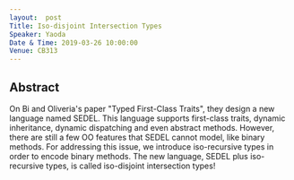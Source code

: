 ```yaml
---
layout:  post
Title: Iso-disjoint Intersection Types
Speaker: Yaoda
Date & Time: 2019-03-26 10:00:00
Venue: CB313
---
```

## Abstract
On Bi and Oliveria's paper "Typed First-Class Traits", they design a
new language named SEDEL.
This language supports first-class traits, dynamic inheritance,
dynamic dispatching and even abstract methods.
However, there are still a few OO features that SEDEL cannot model,
like binary methods.
For addressing this issue, we introduce iso-recursive types in order
to encode binary methods.
The new language, SEDEL plus iso-recursive types, is called
iso-disjoint intersection types!